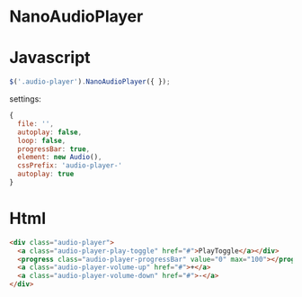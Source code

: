 NanoAudioPlayer
===============

Javascript
===============
```js
$('.audio-player').NanoAudioPlayer({ });
```
settings:
```js
{
  file: '',
  autoplay: false,
  loop: false,
  progressBar: true,
  element: new Audio(),
  cssPrefix: 'audio-player-'
  autoplay: true
}
```

Html
===============
```html
<div class="audio-player">
  <a class="audio-player-play-toggle" href="#">PlayToggle</a></div>
  <progress class="audio-player-progressBar" value="0" max="100"></progress>
  <a class="audio-player-volume-up" href="#">+</a>
  <a class="audio-player-volume-down" href="#">-</a>    
</div>
```
